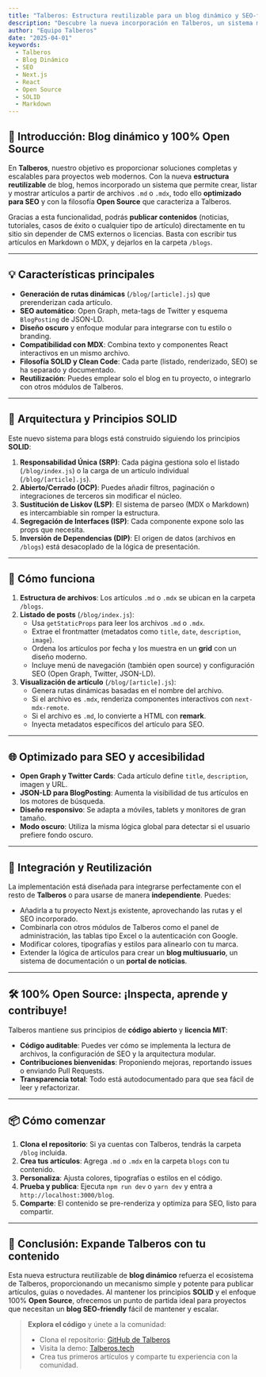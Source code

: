 ```yaml
---
title: "Talberos: Estructura reutilizable para un blog dinámico y SEO-friendly"
description: "Descubre la nueva incorporación en Talberos, un sistema modular para crear y gestionar artículos de blog con SEO optimizado, 100% Open Source y siguiendo los principios SOLID."
author: "Equipo Talberos"
date: "2025-04-01"
keywords:
  - Talberos
  - Blog Dinámico
  - SEO
  - Next.js
  - React
  - Open Source
  - SOLID
  - Markdown
---
```


## 🚀 Introducción: Blog dinámico y 100% Open Source

En **Talberos**, nuestro objetivo es proporcionar soluciones completas y escalables para proyectos web modernos. Con la nueva **estructura reutilizable** de blog, hemos incorporado un sistema que permite crear, listar y mostrar artículos a partir de archivos `.md` o `.mdx`, todo ello **optimizado para SEO** y con la filosofía **Open Source** que caracteriza a Talberos.

Gracias a esta funcionalidad, podrás **publicar contenidos** (noticias, tutoriales, casos de éxito o cualquier tipo de artículo) directamente en tu sitio sin depender de CMS externos o licencias. Basta con escribir tus artículos en Markdown o MDX, y dejarlos en la carpeta `/blogs`.

---

## 💡 Características principales

- **Generación de rutas dinámicas** (`/blog/[article].js`) que prerenderizan cada artículo.
- **SEO automático**: Open Graph, meta-tags de Twitter y esquema `BlogPosting` de JSON-LD.
- **Diseño oscuro** y enfoque modular para integrarse con tu estilo o branding.
- **Compatibilidad con MDX**: Combina texto y componentes React interactivos en un mismo archivo.
- **Filosofía SOLID y Clean Code**: Cada parte (listado, renderizado, SEO) se ha separado y documentado.
- **Reutilización**: Puedes emplear solo el blog en tu proyecto, o integrarlo con otros módulos de Talberos.

---

## 📑 Arquitectura y Principios SOLID

Este nuevo sistema para blogs está construido siguiendo los principios **SOLID**:

1. **Responsabilidad Única (SRP)**: Cada página gestiona solo el listado (`/blog/index.js`) o la carga de un artículo individual (`/blog/[article].js`).
2. **Abierto/Cerrado (OCP)**: Puedes añadir filtros, paginación o integraciones de terceros sin modificar el núcleo.
3. **Sustitución de Liskov (LSP)**: El sistema de parseo (MDX o Markdown) es intercambiable sin romper la estructura.
4. **Segregación de Interfaces (ISP)**: Cada componente expone solo las props que necesita.
5. **Inversión de Dependencias (DIP)**: El origen de datos (archivos en `/blogs`) está desacoplado de la lógica de presentación.

---

## 🔧 Cómo funciona

1. **Estructura de archivos**: Los artículos `.md` o `.mdx` se ubican en la carpeta `/blogs`.
2. **Listado de posts** (`/blog/index.js`):
   - Usa `getStaticProps` para leer los archivos `.md` o `.mdx`.
   - Extrae el frontmatter (metadatos como `title`, `date`, `description`, `image`).
   - Ordena los artículos por fecha y los muestra en un **grid** con un diseño moderno.
   - Incluye menú de navegación (también open source) y configuración SEO (Open Graph, Twitter, JSON-LD).
3. **Visualización de artículo** (`/blog/[article].js`):
   - Genera rutas dinámicas basadas en el nombre del archivo.
   - Si el archivo es `.mdx`, renderiza componentes interactivos con `next-mdx-remote`.
   - Si el archivo es `.md`, lo convierte a HTML con **remark**.
   - Inyecta metadatos específicos del artículo para SEO.

---

## 🌐 Optimizado para SEO y accesibilidad

- **Open Graph y Twitter Cards**: Cada artículo define `title`, `description`, imagen y URL.
- **JSON-LD para BlogPosting**: Aumenta la visibilidad de tus artículos en los motores de búsqueda.
- **Diseño responsivo**: Se adapta a móviles, tablets y monitores de gran tamaño.
- **Modo oscuro**: Utiliza la misma lógica global para detectar si el usuario prefiere fondo oscuro.

---

## 🤝 Integración y Reutilización

La implementación está diseñada para integrarse perfectamente con el resto de **Talberos** o para usarse de manera **independiente**. Puedes:

- Añadirla a tu proyecto Next.js existente, aprovechando las rutas y el SEO incorporado.
- Combinarla con otros módulos de Talberos como el panel de administración, las tablas tipo Excel o la autenticación con Google.
- Modificar colores, tipografías y estilos para alinearlo con tu marca.
- Extender la lógica de artículos para crear un **blog multiusuario**, un sistema de documentación o un **portal de noticias**.

---

## 🛠️ 100% Open Source: ¡Inspecta, aprende y contribuye!

Talberos mantiene sus principios de **código abierto** y **licencia MIT**:

- **Código auditable**: Puedes ver cómo se implementa la lectura de archivos, la configuración de SEO y la arquitectura modular.
- **Contribuciones bienvenidas**: Proponiendo mejoras, reportando issues o enviando Pull Requests.
- **Transparencia total**: Todo está autodocumentado para que sea fácil de leer y refactorizar.

---

## 📦 Cómo comenzar

1. **Clona el repositorio**: Si ya cuentas con Talberos, tendrás la carpeta `/blog` incluida.
2. **Crea tus artículos**: Agrega `.md` o `.mdx` en la carpeta `blogs` con tu contenido.
3. **Personaliza**: Ajusta colores, tipografías o estilos en el código.
4. **Prueba y publica**: Ejecuta `npm run dev` o `yarn dev` y entra a `http://localhost:3000/blog`.
5. **Comparte**: El contenido se pre-renderiza y optimiza para SEO, listo para compartir.

---

## 🎯 Conclusión: Expande Talberos con tu contenido

Esta nueva estructura reutilizable de **blog dinámico** refuerza el ecosistema de Talberos, proporcionando un mecanismo simple y potente para publicar artículos, guías o novedades. Al mantener los principios **SOLID** y el enfoque 100% **Open Source**, ofrecemos un punto de partida ideal para proyectos que necesitan un **blog SEO-friendly** fácil de mantener y escalar.

> **Explora el código** y únete a la comunidad:
>
> - Clona el repositorio: [GitHub de Talberos](https://github.com/gabrielmiguelok/talberos)
> - Visita la demo: [Talberos.tech](https://talberos.tech/)
> - Crea tus primeros artículos y comparte tu experiencia con la comunidad.
